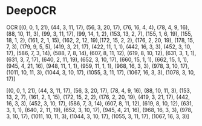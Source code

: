 # DeepOCR
OCR
[(0, 0, 1, 21), (44, 3, 11, 17), (56, 3, 20, 17), 
(76, 16, 4, 4), (78, 4, 9, 16), (88, 10, 11, 3), 
(99, 3, 11, 17), (99, 14, 1, 2), (153, 13, 2, 7), 
(155, 1, 6, 19), (155, 18, 1, 2), (161, 2, 1, 15), 
(162, 2, 12, 19),(172, 15, 2, 2), (176, 2, 20, 19), 
(178, 15, 7, 3), (179, 9, 5, 5), (419, 3, 21, 17), 
(422, 11, 1, 1), (442, 16, 3, 3), (452, 3, 10, 17), 
(586, 7, 3, 14), (588, 7, 8, 14), (607, 8, 11, 12), 
(619, 8, 10, 12), (631, 3, 1, 1), (631, 3, 7, 17), 
(640, 2, 11, 19), (652, 3, 10, 17), (660, 15, 1, 1), 
(662, 15, 1, 1), (945, 4, 21, 16), (948, 11, 1, 1), 
(959, 11, 1, 1), (968, 16, 3, 3), (978, 3, 10, 17), 
(1011, 10, 11, 3), (1044, 3, 10, 17), (1055, 3, 11, 17),
(1067, 16, 3, 3), (1078, 3, 10, 17)]

[(0, 0, 1, 21), (44, 3, 11, 17), (56, 3, 20, 17), 
(78, 4, 9, 16), (88, 10, 11, 3), (153, 13, 2, 7), 
(161, 2, 1, 15), (172, 15, 2, 2), (176, 2, 20, 19), 
(419, 3, 21, 17), (442, 16, 3, 3), (452, 3, 10, 17), 
(586, 7, 3, 14), (607, 8, 11, 12), (619, 8, 10, 12), 
(631, 3, 1, 1), (640, 2, 11, 19), (652, 3, 10, 17), 
(945, 4, 21, 16), (968, 16, 3, 3), (978, 3, 10, 17), 
(1011, 10, 11, 3), (1044, 3, 10, 17), (1055, 3, 11, 17),
(1067, 16, 3, 3)]
